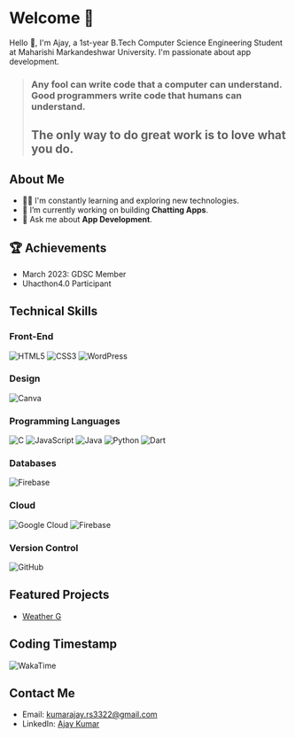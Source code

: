 # Welcome 🤗

Hello 👋, I'm Ajay, a 1st-year B.Tech Computer Science Engineering Student at Maharishi Markandeshwar University. I'm passionate about app development.

> ### Any fool can write code that a computer can understand. Good programmers write code that humans can understand.
> ## The only way to do great work is to love what you do.

## About Me
- 👨‍💻 I'm constantly learning and exploring new technologies.
- 🔭 I’m currently working on building **Chatting Apps**.
- 💬 Ask me about **App Development**.

## 🏆 Achievements
- March 2023: GDSC Member
- Uhacthon4.0 Participant

## Technical Skills
### Front-End
![HTML5](https://img.shields.io/badge/HTML5-%23E34F26.svg?style=for-the-badge&logo=html5&logoColor=white)
![CSS3](https://img.shields.io/badge/CSS3-%231572B6.svg?style=for-the-badge&logo=css3&logoColor=white)
![WordPress](https://img.shields.io/badge/WordPress-%23117AC9.svg?style=for-the-badge&logo=WordPress&logoColor=white)

### Design
![Canva](https://img.shields.io/badge/Canva-%2300C4CC.svg?style=for-the-badge&logo=Canva&logoColor=white)

### Programming Languages
![C](https://img.shields.io/badge/C-%2300599C.svg?style=for-the-badge&logo=c&logoColor=white)
![JavaScript](https://img.shields.io/badge/JavaScript-%23323330.svg?style=for-the-badge&logo=javascript&logoColor=%23F7DF1E)
![Java](https://img.shields.io/badge/Java-%23ED8B00.svg?style=for-the-badge&logo=java&logoColor=white)
![Python](https://img.shields.io/badge/Python-3670A0?style=for-the-badge&logo=python&logoColor=ffdd54)
![Dart](https://img.shields.io/badge/Dart-%230175C2.svg?style=for-the-badge&logo=dart&logoColor=white)

### Databases
![Firebase](https://img.shields.io/badge/Firebase-039BE5?style=for-the-badge&logo=Firebase&logoColor=white)

### Cloud
![Google Cloud](https://img.shields.io/badge/GoogleCloud-%234285F4.svg?style=for-the-badge&logo=google-cloud&logoColor=white)
![Firebase](https://img.shields.io/badge/Firebase-%23039BE5.svg?style=for-the-badge&logo=firebase)

### Version Control
![GitHub](https://img.shields.io/badge/GitHub-%23121011.svg?style=for-the-badge&logo=github&logoColor=white)

## Featured Projects
- [Weather G](https://github.com/Aj3322/Weather_G)


## Coding Timestamp
![WakaTime](https://wakatime.com/badge/github/Aj3322/YourRepositoryName.svg)

## Contact Me
- Email: [kumarajay.rs3322@gmail.com](mailto:kumarajay.rs3322@gmail.com)
- LinkedIn: [Ajay Kumar](https://www.linkedin.com/in/ajay-kumar-276a681ab/)

